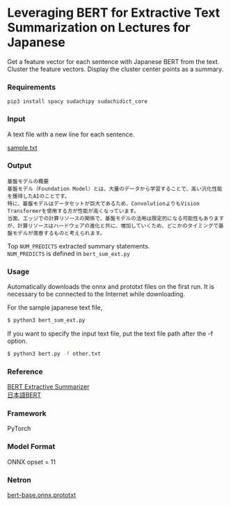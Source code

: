 # Leveraging BERT for Extractive Text Summarization on Lectures for Japanese

Get a feature vector for each sentence with Japanese BERT from the text. Cluster the feature vectors. Display the cluster center points as a summary.

### Requirements

```
pip3 install spacy sudachipy sudachidict_core
```

### Input
A text file with a new line for each sentence.

[sample.txt](sample.txt)

### Output

```
基盤モデルの概要
基盤モデル（Foundation Model）とは、大量のデータから学習することで、高い汎化性能を獲得したAIのことです。
特に、基盤モデルはデータセットが巨大であるため、ConvolutionよりもVision Transformerを使用する方が性能が高くなっています。
当面、エッジでの計算リソースの関係で、基盤モデルの活用は限定的になる可能性もありますが、計算リソースはハードウェアの進化と共に、増加していくため、どこかのタイミングで基盤モデルが席巻するものと考えられます。
```

Top `NUM_PREDICTS` extracted summary statements.  
`NUM_PREDICTS` is defined in `bert_sum_ext.py`

### Usage
Automatically downloads the onnx and prototxt files on the first run.
It is necessary to be connected to the Internet while downloading.

For the sample japanese text file,
```bash
$ python3 bert_sum_ext.py
```
If you want to specify the input text file, put the text file path after the -f option.
```bash
$ python3 bert.py -f other.txt
```


### Reference
[BERT Extractive Summarizer](https://github.com/dmmiller612/bert-extractive-summarizer)  
[日本語BERT](http://nlp.ist.i.kyoto-u.ac.jp/index.php?BERT%E6%97%A5%E6%9C%AC%E8%AA%9EPretrained%E3%83%A2%E3%83%87%E3%83%AB)

### Framework
PyTorch

### Model Format
ONNX opset = 11

### Netron

[bert-base.onnx.prototxt](https://netron.app/?url=https://storage.googleapis.com/ailia-models/bert_sum_ext/bert-base.onnx.prototxt)
